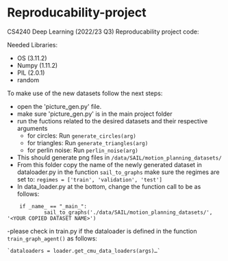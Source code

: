 # Reproducability-project 
CS4240 Deep Learning (2022/23 Q3) Reproducability project code:

Needed Libraries: 
- OS (3.11.2)
- Numpy (1.11.2)
- PIL (2.0.1)
- random 

To make use of the new datasets follow the next steps:

- open the 'picture_gen.py' file.
- make sure 'picture_gen.py' is in the main project folder 
- run the fuctions related to the desired datasets and their respective arguments
  * for circles: Run `generate_circles(arg)`
  * for triangles: Run `generate_triangles(arg)`
  * for perlin noise: Run `perlin_noise(arg)`
- This should generate png files in `/data/SAIL/motion_planning_datasets/ `
- From this folder copy the name of the newly generated dataset in dataloader.py in the function `sail_to_graphs` make sure the regimes are set to:
`regimes = ['train', 'validation', 'test']`
- In data_loader.py at the bottom, change the function call to be as follows:
```
	if _name_ == "_main_":
    		sail_to_graphs('./data/SAIL/motion_planning_datasets/', '<YOUR COPIED DATASET NAME>')
```
-please check in train.py if the dataloader is defined in the function `train_graph_agent()` as follows:

	`dataloaders = loader.get_cmu_data_loaders(args)…`
  

